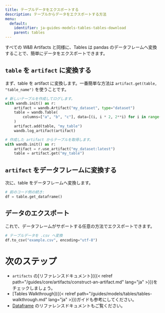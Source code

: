 ```yaml
---
title: テーブルデータをエクスポートする
description: テーブルからデータをエクスポートする方法
menu:
  default:
    identifier: ja-guides-models-tables-tables-download
    parent: tables
---
```


すべての W&B Artifacts と同様に、Tables は pandas のデータフレームへ変換することで、簡単にデータをエクスポートできます。

## `table` を `artifact` に変換する
まず、table を artifact に変換します。一番簡単な方法は `artifact.get(table, "table_name")` を使うことです。

```python
# 新しいテーブルを作成してログします。
with wandb.init() as r:
    artifact = wandb.Artifact("my_dataset", type="dataset")
    table = wandb.Table(
        columns=["a", "b", "c"], data=[(i, i * 2, 2**i) for i in range(10)]
    )
    artifact.add(table, "my_table")
    wandb.log_artifact(artifact)

# 作成した artifact からテーブルを取得します。
with wandb.init() as r:
    artifact = r.use_artifact("my_dataset:latest")
    table = artifact.get("my_table")
```

## `artifact` をデータフレームに変換する
次に、table をデータフレームへ変換します。

```python
# 前のコード例の続き:
df = table.get_dataframe()
```

## データのエクスポート
これで、データフレームがサポートする任意の方法でエクスポートできます。

```python
# テーブルデータを .csv へ変換
df.to_csv("example.csv", encoding="utf-8")
```

# 次のステップ
- `artifacts` の[リファレンスドキュメント]({{< relref path="/guides/core/artifacts/construct-an-artifact.md" lang="ja" >}})をチェックしましょう。
- [Tables Walkthrough]({{< relref path="/guides/models/tables/tables-walkthrough.md" lang="ja" >}})ガイドも参考にしてください。
- [Dataframe](https://pandas.pydata.org/docs/reference/api/pandas.DataFrame.html) のリファレンスドキュメントもご覧ください。